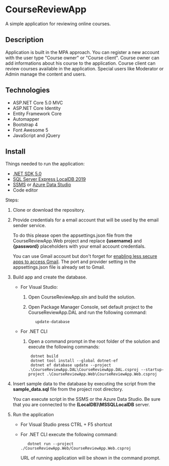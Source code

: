 # CourseReviewApp

A simple application for reviewing online courses.

## Description

Application is built in the MPA approach. You can register a new account with the user type "Course owner" or "Course client".
Course owner can add informations about his course to the application. Course client can review courses available in the application.
Special users like Moderator or Admin manage the content and users.

## Technologies

* ASP.NET Core 5.0 MVC
* ASP.NET Core Identity
* Entity Framework Core
* Automapper
* Bootstrap 4
* Font Awesome 5
* JavaScript and jQuery

## Install

Things needed to run the application:

* [.NET SDK 5.0](https://dotnet.microsoft.com/en-us/download/dotnet/5.0)
* [SQL Server Express LocalDB 2019](https://docs.microsoft.com/en-us/sql/database-engine/configure-windows/sql-server-express-localdb?view=sql-server-ver15)
* [SSMS](https://docs.microsoft.com/en-us/sql/ssms/download-sql-server-management-studio-ssms?view=sql-server-ver15) or [Azure Data Studio](https://docs.microsoft.com/en-us/sql/azure-data-studio/download-azure-data-studio?view=sql-server-ver15)
* Code editor

Steps:

1. Clone or download the repository.
   
2. Provide credentials for a email account that will be used by the email sender service.
   
   To do this please open the appsettings.json file from the CourseReviewApp.Web project and replace **{username}** and **{password}** placeholders with your email account credentials.
   
   You can use Gmail account but don't forget for [enabling less secure apps to access Gmail](https://www.youtube.com/watch?v=Ee7PDsbfOUI). The port and provider setting in the appsettings.json file is already set to Gmail.

3. Build app and create the database.
   * For Visual Studio:    
      1. Open CourseReviewApp.sln and build the solution.
      2. Open Package Manager Console, set default project to the CourseReviewApp.DAL and run the following command:
   
                update-database          

   * For .NET CLI
        1. Open a command prompt in the root folder of the solution and execute the following commands:
   
                dotnet build
                dotnet tool install --global dotnet-ef
                dotnet ef database update --project .\CourseReviewApp.DAL\CourseReviewApp.DAL.csproj --startup-project .\CourseReviewApp.Web\CourseReviewApp.Web.csproj

4. Insert sample data to the database by executing the script from the **sample_data.sql** file from the project root directory.

   You can execute script in the SSMS or the Azure Data Studio.
   Be sure that you are connected to the **(LocalDB)\MSSQLLocalDB** server.
   
5. Run the application
   * For Visual Studio press CTRL + F5 shortcut
   * For .NET CLI execute the following command:
  
            dotnet run --project ./CourseReviewApp.Web/CourseReviewApp.Web.csproj
   
      URL of running application will be shown in the command prompt.

